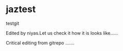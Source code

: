 # jaztest
testgit

Edited by niyas.Let us check it how it is looks like...... 

Critical editing from gitrepo .......
